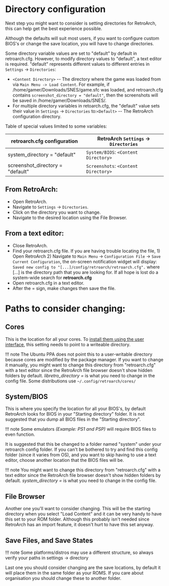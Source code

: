 # Directory configuration

Next step you might want to consider is setting directories for RetroArch, this can help get the best experience possible.

Although the defaults will suit most users, if you want to configure custom BIOS's or change the save location, you will have to change directories.

Some directory variable values are set to "default" by default in retroarch.cfg. However, to modify directory values to "default", a text editor is required. "default" represents different values to different entries in `Settings` -> `Directories`:
- `<Content Directory>` -- The directory where the game was loaded from via `Main Menu -> Load Content`. For example, if /home/gamer/Downloads/SNES/game.sfc was loaded, and retroarch.cfg contains `screenshot_directory = "default"`, then the screenshots will be saved in /home/gamer/Downloads/SNES/.
- For multiple directory variables in retoarch.cfg, the "default" value sets their value in `Settings` -> `Directories` to:`<Default>` -- The RetroArch configuration directory.

Table of special values limited to some variables:

| retroarch.cfg configuration | RetroArch `Settings` -> `Directories` |
| - | - |
| system_directory = "default" | `System/BIOS`: `<Content Directory>` |
| screenshot_directory = "default" | `Screenshots`: `<Content Directory>` |

## From RetroArch:

- Open RetroArch.
- Navigate to `Settings` -> `Directories`.
- Click on the directory you want to change.
- Navigate to the desired location using the File Browser.

## From a text editor:

- Close RetroArch.
- Find your retroarch.cfg file. If you are having trouble locating the file, 1) Open RetroArch 2) Navigate to `Main Menu` -> `Configuration File` -> `Save Current Configuration`, the on-screen notification widget will display: `Saved new config to "[...]/config/retroarch/retroarch.cfg".` where [...] is the directory path that you are looking for. If all hope is lost do a system-wide search for **retroarch.cfg**
- Open retroarch.cfg in a text editor.
- After the = sign, make changes then save the file.

# Paths to consider changing:

## Cores

This is the location for all your cores. To [install them using the user interface](download-cores.md#installing-cores-through-retroarch-interface), this setting needs to point to a writeable directory.

!!! note
    The Ubuntu PPA does not point this to a user-writable directory because cores are modified by the package manager. If you want to change it manually, you might want to change this directory from "retroarch.cfg" with a text editor since the RetroArch file browser doesn't show hidden folders by default. *libretro_directory =* is what you need to change in the config file. Some distributions use `~/.config/retroarch/cores/`

## System/BIOS

This is where you specify the location for all your BIOS's, by default RetroArch looks for BIOS in your "Starting directory" folder. It is not suggested that you dump all BIOS files in the "Starting directory".

!!! note
    Some emulators *(Example: PS1 and PSP)* will require BIOS files to even function.

It is suggested that this be changed to a folder named "system" under your retroarch config folder. If you can't be bothered to try and find this config folder (since it varies from OS), and you want to skip having to use a text editor, choose another location that the BIOS files will be.

!!! note
    You might want to change this directory from "retroarch.cfg" with a text editor since the RetroArch file browser doesn't show hidden folders by default. *system_directory =* is what you need to change in the config file.

## File Browser

Another one you'll want to consider changing. This will be the starting directory when you select "Load Content" and it can be very handy to have this set to your ROM folder. Although this probably isn't needed since RetroArch has an import feature, it doesn't hurt to have this set anyway.

## Save Files, and Save States

!!! note
    Some platforms/distros may use a different structure, so always verify your paths in settings -> directory

Last one you should consider changing are the save locations, by default it will place them in the same folder as your ROMS. If you care about organisation you should change these to another folder.

